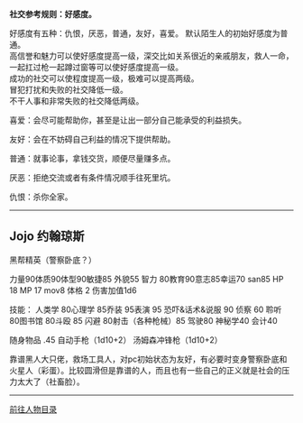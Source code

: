 
**社交参考规则：好感度。**

好感度有五种：仇恨，厌恶，普通，友好，喜爱。
默认陌生人的初始好感度为普通。  
高信誉和魅力可以使好感度提高一级，深交比如关系很近的亲戚朋友，救人一命，一起扛过枪一起蹲过窗等可以使好感度提高一级。  
成功的社交可以使程度提高一级，极难可以提高两级。  
冒犯打扰和失败的社交降低一级。  
不干人事和非常失败的社交降低两级。  

喜爱：会尽可能帮助你，甚至是让出一部分自己能承受的利益损失。

友好：会在不妨碍自己利益的情况下提供帮助。

普通：就事论事，拿钱交货，顺便尽量赚多点。

厌恶：拒绝交流或者有条件情况顺手往死里坑。

仇恨：杀你全家。

---
## Jojo 约翰琼斯 

黑帮精英（警察卧底？）

力量90体质90体型90敏捷85 外貌55 智力 80教育90意志85幸运70 san85 HP 18 MP 17 mov8 体格 2 伤害加值1d6

技能：
人类学 80心理学 85乔装 95表演 95 恐吓&话术&说服 90 侦察 60 聆听 80图书馆 80斗殴 85 闪避 80射击（各种枪械）85 驾驶80 神秘学40 会计40

随身物品
.45 自动手枪（1d10+2）
汤姆森冲锋枪（1d10+2）

靠谱黑人大只佬，救场工具人，对pc初始状态为友好，有必要时变身警察卧底和火星人（彩蛋）。比较圆滑但是靠谱的人，而且也有一些自己的正义就是社会的压力太大了（社畜脸）。


---

[前往人物目录](../人物目录.md)